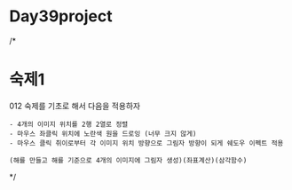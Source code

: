 # Day39project

/*
# 숙제1
012 숙제를 기초로 해서 다음을 적용하자

	- 4개의 이미지 위치를 2행 2열로 정렬
	- 마우스 좌클릭 위치에 노란색 원을 드로잉 (너무 크지 않게)
	- 마우스 클릭 취이로부터 각 이미지 위치 방향으로 그림자 방향이 되게 쉐도우 이펙트 적용

	(해를 만들고 해를 기준으로 4개의 이미지에 그림자 생성)(좌표계산)(삼각함수)

*/
